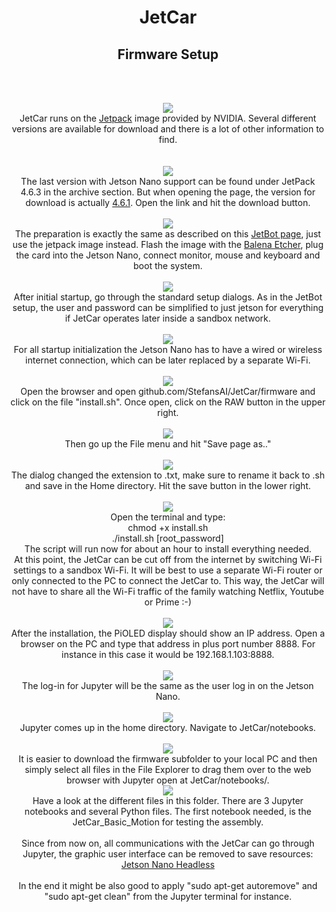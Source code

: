 <h1 style="text-align: center;">JetCar</h1>
<h2 style="text-align: center;">Firmware Setup</h2>
<br>
<p style="text-align: center;">
<br><img src="assets/images/firmware%20setup/01-jetpack.JPG"/><br>
JetCar runs on the <a href="https://developer.nvidia.com/embedded/jetpack">Jetpack</a> image provided by NVIDIA. Several different versions are available for download and there is a lot of other information to find.
<br><br>
<br><img src="assets/images/firmware%20setup/02-jp_download.JPG"/><br>
The last version with Jetson Nano support can be found under JetPack 4.6.3 in the archive section. But when opening the page, the version for download is actually <a href="https://developer.nvidia.com/jetpack-sdk-463">4.6.1</a>. Open the link and hit the download button.
<br>
<br><img src="assets/images/firmware%20setup/03-Balena.JPG"/><br>
The preparation is exactly the same as described on this <a href="https://jetbot.org/master/software_setup/sd_card.html">JetBot page</a>, just use the jetpack image instead. Flash the image with the <a href="https://www.balena.io/etcher">Balena Etcher</a>, plug the card into the Jetson Nano, connect monitor, mouse and keyboard and boot the system.
<br>
<br><img src="assets/images/firmware%20setup/04-user.JPG"/><br>
After initial startup, go through the standard setup dialogs. As in the JetBot setup, the user and password can be simplified to just jetson for everything if JetCar operates later inside a sandbox network.
<br>
<br><img src="assets/images/firmware%20setup/05-Wi-Fi-Setup.JPG"/><br>
For all startup initialization the Jetson Nano has to have a wired or wireless internet connection, which can be later replaced by a separate Wi-Fi.
<br>
<br><img src="assets/images/firmware%20setup/06-get%20script.JPG"/><br>
Open the browser and open github.com/StefansAI/JetCar/firmware and click on the file "install.sh". Once open, click on the RAW button in the upper right.
<br>
<br><img src="assets/images/firmware%20setup/07-save%20page.JPG"/><br>
Then go up the File menu and hit "Save page as.."
<br>
<br><img src="assets/images/firmware%20setup/08-rename.JPG"/><br>
The dialog changed the extension to .txt, make sure to rename it back to .sh and save in the Home directory. Hit the save button in the lower right.
<br>
<br><img src="assets/images/firmware%20setup/09-execute.JPG"/><br>
Open the terminal and type:<br>
chmod +x install.sh<br>
./install.sh [root_password]<br>
The script will run now for about an hour to install everything needed.
<br>
At this point, the JetCar can be cut off from the internet by switching Wi-Fi settings to a sandbox Wi-Fi. It will be best to use a separate Wi-Fi router or only connected to the PC to connect the JetCar to. This way, the JetCar will not have to share all the Wi-Fi traffic of the family watching Netflix, Youtube or Prime :-)
<br>
<br><img src="assets/images/assembly/28a-IP-address.JPG"/><br>
After the installation, the PiOLED display should show an IP address. Open a browser on the PC and type that address in plus port number 8888. For instance in this case it would be 192.168.1.103:8888.
<br>
<br><img src="assets/images/firmware%20setup/10-login.JPG"/><br>
The log-in for Jupyter will be the same as the user log in on the Jetson Nano. 
<br>
<br><img src="assets/images/firmware%20setup/11-jupyter home.JPG"/><br>
Jupyter comes up in the home directory. Navigate to JetCar/notebooks.  
<br>
<br><img src="assets/images/firmware%20setup/12-copy.JPG"/><br>
It is easier to download the firmware subfolder to your local PC and then simply select all files in the File Explorer to drag them over to the web browser with Jupyter open at JetCar/notebooks/. 
<br><img src="assets/images/firmware%20setup/13-motion.jpg"/><br>
Have a look at the different files in this folder. There are 3 Jupyter notebooks and several Python files. The first notebook needed, is the JetCar_Basic_Motion for testing the assembly.
<br><br>
Since from now on, all communications with the JetCar can go through Jupyter, the graphic user interface can be removed to save resources:
<a href="https://lunar.computer/posts/nvidia-jetson-nano-headless/">Jetson Nano Headless</a><br>
<br>
In the end it might be also good to apply "sudo apt-get autoremove" and "sudo apt-get clean" from the Jupyter terminal for instance.
